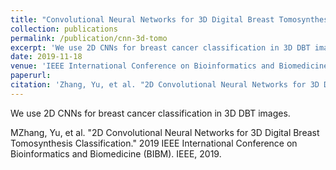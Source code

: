 ```yaml
---
title: "Convolutional Neural Networks for 3D Digital Breast Tomosynthesis Classification"
collection: publications
permalink: /publication/cnn-3d-tomo
excerpt: 'We use 2D CNNs for breast cancer classification in 3D DBT images.'
date: 2019-11-18
venue: 'IEEE International Conference on Bioinformatics and Biomedicine'
paperurl: 
citation: 'Zhang, Yu, et al. "2D Convolutional Neural Networks for 3D Digital Breast Tomosynthesis Classification." 2019 IEEE International Conference on Bioinformatics and Biomedicine (BIBM). IEEE, 2019.'
---
```

We use 2D CNNs for breast cancer classification in 3D DBT images.

MZhang, Yu, et al. "2D Convolutional Neural Networks for 3D Digital Breast Tomosynthesis Classification." 2019 IEEE International Conference on Bioinformatics and Biomedicine (BIBM). IEEE, 2019.
